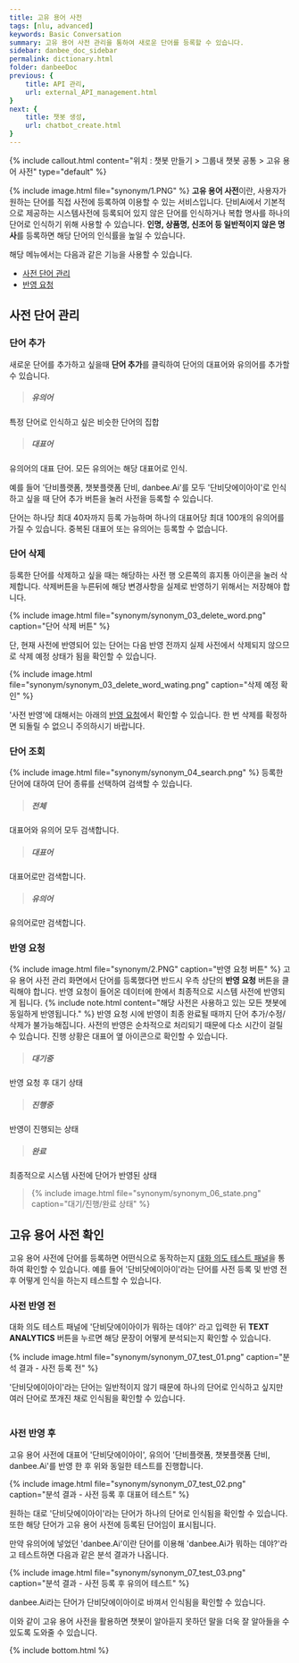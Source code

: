 ```yaml
---
title: 고유 용어 사전 
tags: [nlu, advanced]
keywords: Basic Conversation
summary: 고유 용어 사전 관리을 통하여 새로운 단어를 등록할 수 있습니다.
sidebar: danbee_doc_sidebar
permalink: dictionary.html
folder: danbeeDoc
previous: {
    title: API 관리,
    url: external_API_management.html
}
next: {
    title: 챗봇 생성,
    url: chatbot_create.html
}
---
```


{% include callout.html content="위치 : 챗봇 만들기 > 그룹내 챗봇 공통 > 고유 용어 사전" type="default" %}
  
{% include image.html file="synonym/1.PNG" %}
**고유 용어 사전**이란, 사용자가 원하는 단어를 직접 사전에 등록하여 이용할 수 있는 서비스입니다. 단비Ai에서 기본적으로 제공하는 시스템사전에 등록되어 있지 않은 단어를 인식하거나 복합 명사를 하나의 단어로 인식하기 위해 사용할 수 있습니다. **인명, 상품명, 신조어 등 일반적이지 않은 명사**를 등록하면 해당 단어의 인식률을 높일 수 있습니다. <br/>

해당 메뉴에서는 다음과 같은 기능을 사용할 수 있습니다.<br/> 
 - [사전 단어 관리](dictionary.html#사전-단어-관리)
 - [반영 요청](dictionary.html#반영-요청)

## 사전 단어 관리

### 단어 추가
새로운 단어를 추가하고 싶을때 **단어 추가**를 클릭하여 단어의 대표어와 유의어를 추가할 수 있습니다.

>##### 유의어
특정 단어로 인식하고 싶은 비슷한 단어의 집합 
>##### 대표어
유의어의 대표 단어. 모든 유의어는 해당 대표어로 인식.

예를 들어 '단비플랫폼, 챗봇플랫폼 단비, danbee.Ai'를 모두 '단비닷에이아이'로 인식하고 싶을 때 단어 추가 버튼을 눌러 사전을 등록할 수 있습니다. 

단어는 하나당 최대 40자까지 등록 가능하며 하나의 대표어당 최대 100개의 유의어를 가질 수 있습니다. 중복된 대표어 또는 유의어는 등록할 수 없습니다.

### 단어 삭제
등록한 단어를 삭제하고 싶을 때는 해당하는 사전 행 오른쪽의 휴지통 아이콘을 눌러 삭제합니다.
삭제버튼을 누른뒤에 해당 변경사항을 실제로 반영하기 위해서는 저장해야 합니다.

{% include image.html file="synonym/synonym_03_delete_word.png"  caption="단어 삭제 버튼" %}

단, 현재 사전에 반영되어 있는 단어는 다음 반영 전까지 실제 사전에서 삭제되지 않으므로 삭제 예정 상태가 됨을 확인할 수 있습니다. 

{% include image.html file="synonym/synonym_03_delete_word_wating.png"  caption="삭제 예정 확인" %}

'사전 반영'에 대해서는 아래의 [반영 요청](dictionary.html#반영-요청)에서 확인할 수 있습니다. 한 번 삭제를 확정하면 되돌릴 수 없으니 주의하시기 바랍니다. 

### 단어 조회
{% include image.html file="synonym/synonym_04_search.png" %}
등록한 단어에 대하여 단어 종류를 선택하여 검색할 수 있습니다.

>##### 전체
대표어와 유의어 모두 검색합니다.
>##### 대표어
대표어로만 검색합니다.
>##### 유의어
유의어로만 검색합니다.




### 반영 요청
{% include image.html file="synonym/2.PNG"  caption="반영 요청 버튼" %}
고유 용어 사전 관리 화면에서 단어를 등록했다면 반드시 우측 상단의 **반영 요청** 버튼을 클릭해야 합니다. 반영 요청이 들어온 데이터에 한에서 최종적으로 시스템 사전에 반영되게 됩니다.
{% include note.html content="해당 사전은 사용하고 있는 모든 챗봇에 동일하게 반영됩니다." %}
반영 요청 시에 반영이 최종 완료될 때까지 단어 추가/수정/삭제가 불가능해집니다.
사전의 반영은 순차적으로 처리되기 때문에 다소 시간이 걸릴 수 있습니다. 진행 상황은 대표어 옆 아이콘으로 확인할 수 있습니다.

>##### 대기중
반영 요청 후 대기 상태
>##### 진행중
반영이 진행되는 상태
>##### 완료
최종적으로 시스템 사전에 단어가 반영된 상태
>{% include image.html file="synonym/synonym_06_state.png"  caption="대기/진행/완료 상태" %}


## 고유 용어 사전 확인

고유 용어 사전에 단어를 등록하면 어떤식으로 동작하는지 [대화 의도 테스트 패널](demo_n_test_panel.html#nlu-intent-테스트-패널)을 통하여 확인할 수 있습니다. 예를 들어 '단비닷에이아이'라는 단어를 사전 등록 및 반영 전후 어떻게 인식을 하는지 테스트할 수 있습니다.

### 사전 반영 전

대화 의도 테스트 패널에 '단비닷에이아이가 뭐하는 데야?' 라고 입력한 뒤 **TEXT ANALYTICS** 버튼을 누르면 해당 문장이 어떻게 분석되는지 확인할 수 있습니다. 

{% include image.html file="synonym/synonym_07_test_01.png"  caption="분석 결과 - 사전 등록 전" %}

'단비닷에이아이'라는 단어는 일반적이지 않기 때문에 하나의 단어로 인식하고 싶지만 여러 단어로 쪼개진 채로 인식됨을 확인할 수 있습니다.
<br/><br/>

### 사전 반영 후

고유 용어 사전에 대표어 '단비닷에이아이', 유의어 '단비플랫폼, 챗봇플랫폼 단비, danbee.Ai'를 반영 한 후 위와 동일한 테스트를 진행합니다.

{% include image.html file="synonym/synonym_07_test_02.png"  caption="분석 결과 - 사전 등록 후 대표어 테스트" %}

원하는 대로 '단비닷에이아이'라는 단어가 하나의 단어로 인식됨을 확인할 수 있습니다. 또한 해당 단어가 고유 용어 사전에 등록된 단어임이 표시됩니다.

만약 유의어에 넣었던 'danbee.Ai'이란 단어를 이용해 'danbee.Ai가 뭐하는 데야?'라고 테스트하면 다음과 같은 분석 결과가 나옵니다.

{% include image.html file="synonym/synonym_07_test_03.png"  caption="분석 결과 - 사전 등록 후 유의어 테스트" %}

danbee.Ai라는 단어가 단비닷에이아이로 바껴서 인식됨을 확인할 수 있습니다.

이와 같이 고유 용어 사전을 활용하면 챗봇이 알아듣지 못하던 말을 더욱 잘 알아들을 수 있도록 도와줄 수 있습니다.


{% include bottom.html %}

